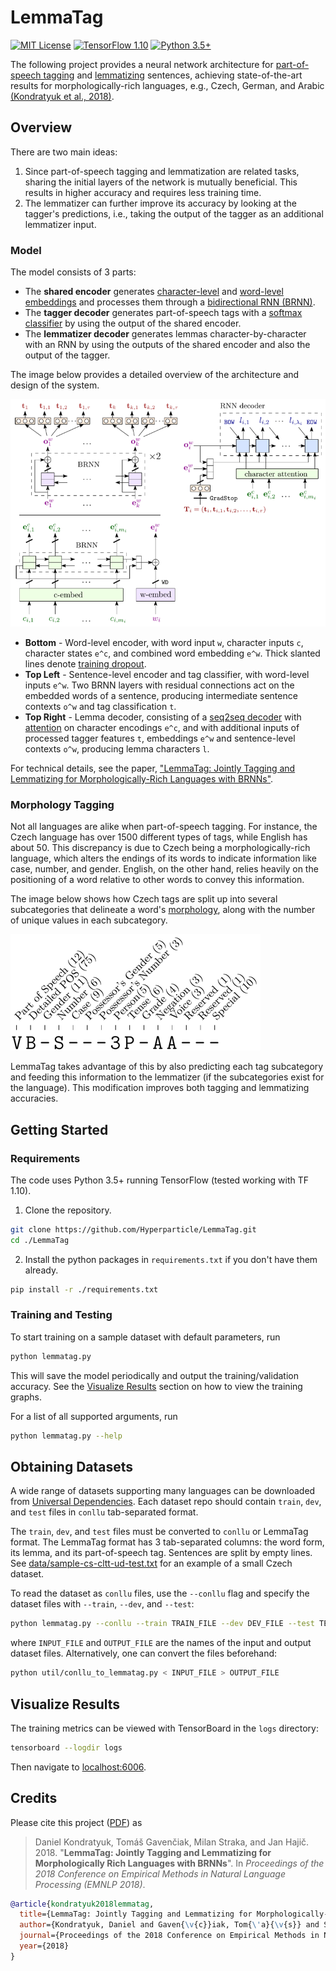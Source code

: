 # LemmaTag

[![MIT License](https://img.shields.io/badge/License-MIT-green.svg)](LICENSE) [![TensorFlow 1.10](https://img.shields.io/badge/TensorFlow-1.10-orange.svg)](https://www.tensorflow.org/install/) [![Python 3.5+](https://img.shields.io/badge/Python-3.5+-yellow.svg)](https://www.python.org/downloads/)

The following project provides a neural network architecture for [part-of-speech tagging](https://medium.com/greyatom/learning-pos-tagging-chunking-in-nlp-85f7f811a8cb) and [lemmatizing](https://blog.bitext.com/what-is-the-difference-between-stemming-and-lemmatization/) sentences, achieving state-of-the-art results for morphologically-rich languages, e.g., Czech, German, and Arabic [(Kondratyuk et al., 2018)](https://arxiv.org/abs/1808.03703).

## Overview

There are two main ideas:

1. Since part-of-speech tagging and lemmatization are related tasks, sharing the initial layers of the network is mutually beneficial. This results in higher accuracy and requires less training time.
2. The lemmatizer can further improve its accuracy by looking at the tagger's predictions, i.e., taking the output of the tagger as an additional lemmatizer input.

### Model

The model consists of 3 parts:

- The **shared encoder** generates [character-level](http://colinmorris.github.io/blog/1b-words-char-embeddings) and [word-level embeddings](https://www.analyticsvidhya.com/blog/2017/06/word-embeddings-count-word2veec/) and processes them through a [bidirectional RNN (BRNN)](https://towardsdatascience.com/introduction-to-sequence-models-rnn-bidirectional-rnn-lstm-gru-73927ec9df15).
- The **tagger decoder** generates part-of-speech tags with a [softmax classifier](https://becominghuman.ai/making-a-simple-neural-network-classification-2449da88c77e) by using the output of the shared encoder.
- The **lemmatizer decoder** generates lemmas character-by-character with an RNN by using the outputs of the shared encoder and also the output of the tagger.

The image below provides a detailed overview of the architecture and design of the system.

[![Model](images/model.png)](https://arxiv.org/abs/1808.03703 "LemmaTag model")

- **Bottom** - Word-level encoder, with word input `w`, character inputs `c`, character states `e^c`, and combined word embedding `e^w`. Thick slanted lines denote [training dropout](https://medium.com/@amarbudhiraja/https-medium-com-amarbudhiraja-learning-less-to-learn-better-dropout-in-deep-machine-learning-74334da4bfc5).
- **Top Left** - Sentence-level encoder and tag classifier, with word-level inputs `e^w`. Two BRNN layers with residual connections act on the embedded words of a sentence, producing intermediate sentence contexts `o^w` and tag classification `t`.
- **Top Right** - Lemma decoder, consisting of a [seq2seq decoder](https://medium.com/@devnag/seq2seq-the-clown-car-of-deep-learning-f88e1204dac3) with [attention](http://www.wildml.com/2016/01/attention-and-memory-in-deep-learning-and-nlp/) on character encodings `e^c`, and with additional inputs of processed tagger features `t`, embeddings `e^w` and sentence-level contexts `o^w`, producing lemma characters `l`.

 For technical details, see the paper, ["LemmaTag: Jointly Tagging and Lemmatizing for Morphologically-Rich Languages with BRNNs"](https://arxiv.org/abs/1808.03703).

### Morphology Tagging

Not all languages are alike when part-of-speech tagging. For instance, the Czech language has over 1500 different types of tags, while English has about 50. This discrepancy is due to Czech being a morphologically-rich language, which alters the endings of its words to indicate information like case, number, and gender. English, on the other hand, relies heavily on the positioning of a word relative to other words to convey this information.

The image below shows how Czech tags are split up into several subcategories that delineate a word's [morphology](http://all-about-linguistics.group.shef.ac.uk/branches-of-linguistics/morphology/what-is-morphology/), along with the number of unique values in each subcategory.

![Tag Components](images/tag-components-small.png "Czech morphology tags")

LemmaTag takes advantage of this by also predicting each tag subcategory and feeding this information to the lemmatizer (if the subcategories exist for the language). This modification improves both tagging and lemmatizing accuracies.

## Getting Started

### Requirements

The code uses Python 3.5+ running TensorFlow (tested working with TF 1.10).

1. Clone the repository.

```bash
git clone https://github.com/Hyperparticle/LemmaTag.git
cd ./LemmaTag
```

2. Install the python packages in `requirements.txt` if you don't have them already.

```bash
pip install -r ./requirements.txt
```

### Training and Testing

To start training on a sample dataset with default parameters, run

```bash
python lemmatag.py
```

This will save the model periodically and output the training/validation accuracy. See the [Visualize Results](#visualize-results) section on how to view the training graphs.

For a list of all supported arguments, run

```bash
python lemmatag.py --help
```

## Obtaining Datasets

A wide range of datasets supporting many languages can be downloaded from [Universal Dependencies](http://universaldependencies.org/). Each dataset repo should contain `train`, `dev`, and `test` files in `conllu` tab-separated format.

The `train`, `dev`, and `test` files must be converted to `conllu` or LemmaTag format. The LemmaTag format has 3 tab-separated columns: the word form, its lemma, and its part-of-speech tag. Sentences are split by empty lines. See [data/sample-cs-cltt-ud-test.txt](data/sample-cs-cltt-ud-test.txt) for an example of a small Czech dataset.

To read the dataset as `conllu` files, use the `--conllu` flag and specify the dataset files with `--train`, `--dev`, and `--test`:

```bash
python lemmatag.py --conllu --train TRAIN_FILE --dev DEV_FILE --test TEST_FILE
```

where `INPUT_FILE` and `OUTPUT_FILE` are the names of the input and output dataset files. Alternatively, one can convert the files beforehand:

```bash
python util/conllu_to_lemmatag.py < INPUT_FILE > OUTPUT_FILE
```

## Visualize Results

The training metrics can be viewed with TensorBoard in the `logs` directory:

```bash
tensorboard --logdir logs
```

Then navigate to [localhost:6006](http://localhost:6006).

## Credits

Please cite this project ([PDF](https://arxiv.org/pdf/1808.03703.pdf)) as

> Daniel Kondratyuk, Tomáš Gavenčiak, Milan Straka, and Jan Hajič. 2018. "**LemmaTag: Jointly Tagging and Lemmatizing for Morphologically Rich Languages with BRNNs**". In *Proceedings of the 2018 Conference on Empirical Methods in Natural Language Processing (EMNLP 2018)*.

```bibtex
@article{kondratyuk2018lemmatag,
  title={LemmaTag: Jointly Tagging and Lemmatizing for Morphologically-Rich Languages with BRNNs},
  author={Kondratyuk, Daniel and Gaven{\v{c}}iak, Tom{\'a}{\v{s}} and Straka, Milan and Haji{\v{c}}, Jan},
  journal={Proceedings of the 2018 Conference on Empirical Methods in Natural Language Processing (EMNLP 2018)},
  year={2018}
}
```
